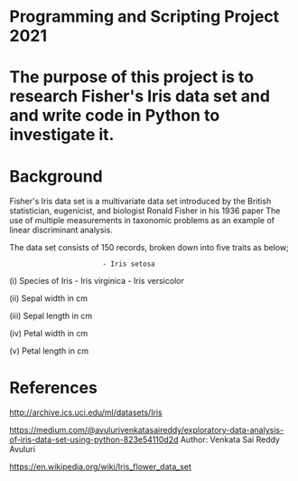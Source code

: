 # Programming and Scripting Project 2021

# The purpose of this project is to research Fisher's Iris data set and and write code in Python to  investigate  it.

# Background

Fisher's Iris data set is a multivariate data set introduced by the British statistician, eugenicist, and biologist Ronald Fisher in his 1936 paper The use of multiple measurements in taxonomic problems as an example of linear discriminant analysis.

The data set consists of 150 records, broken down into five traits as below;

                           - Iris setosa
  (i) Species of Iris      - Iris virginica 
                           - Iris versicolor

  (ii)  Sepal width in cm

  (iii) Sepal length in cm

  (iv)  Petal width in cm

  (v)   Petal length in cm

# References

http://archive.ics.uci.edu/ml/datasets/Iris

https://medium.com/@avulurivenkatasaireddy/exploratory-data-analysis-of-iris-data-set-using-python-823e54110d2d
Author: Venkata Sai Reddy Avuluri

https://en.wikipedia.org/wiki/Iris_flower_data_set
